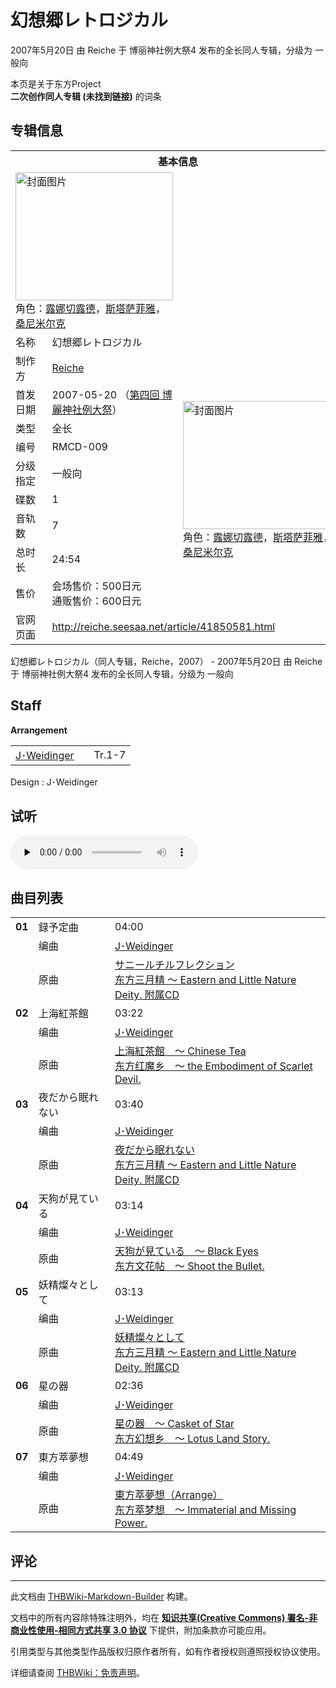# 幻想郷レトロジカル

<!-- source html: G:\repos\THBWiki-Markdown-Builder\THBWikiMarkdown\Temp\main\3\36\ns0%3A%E5%B9%BB%E6%83%B3%E9%83%B7%E3%83%AC%E3%83%88%E3%83%AD%E3%82%B8%E3%82%AB%E3%83%AB.html -->

2007年5月20日 由 Reiche 于 博丽神社例大祭4 发布的全长同人专辑，分级为 一般向

本页是关于东方Project  
 **二次创作同人专辑 (未找到链接)** 的词条
## 专辑信息

<table><tbody><tr><th colspan="3">基本信息</th></tr><tr><td class="cover-artwork-mobile" colspan="2"><a href="./文件-幻想郷レトロジカル封面.jpg.md" class="image" title="封面图片"><img alt="封面图片" src="https://upload.thwiki.cc/thumb/e/ea/%E5%B9%BB%E6%83%B3%E9%83%B7%E3%83%AC%E3%83%88%E3%83%AD%E3%82%B8%E3%82%AB%E3%83%AB%E5%B0%81%E9%9D%A2.jpg/252px-%E5%B9%BB%E6%83%B3%E9%83%B7%E3%83%AC%E3%83%88%E3%83%AD%E3%82%B8%E3%82%AB%E3%83%AB%E5%B0%81%E9%9D%A2.jpg" decoding="async" loading="lazy" width="252" height="205" srcset="https://upload.thwiki.cc/thumb/e/ea/%E5%B9%BB%E6%83%B3%E9%83%B7%E3%83%AC%E3%83%88%E3%83%AD%E3%82%B8%E3%82%AB%E3%83%AB%E5%B0%81%E9%9D%A2.jpg/378px-%E5%B9%BB%E6%83%B3%E9%83%B7%E3%83%AC%E3%83%88%E3%83%AD%E3%82%B8%E3%82%AB%E3%83%AB%E5%B0%81%E9%9D%A2.jpg 1.5x, https://upload.thwiki.cc/thumb/e/ea/%E5%B9%BB%E6%83%B3%E9%83%B7%E3%83%AC%E3%83%88%E3%83%AD%E3%82%B8%E3%82%AB%E3%83%AB%E5%B0%81%E9%9D%A2.jpg/504px-%E5%B9%BB%E6%83%B3%E9%83%B7%E3%83%AC%E3%83%88%E3%83%AD%E3%82%B8%E3%82%AB%E3%83%AB%E5%B0%81%E9%9D%A2.jpg 2x" data-file-width="738" data-file-height="600"></a><div class="cover-char">角色：<a href="./露娜切露德.md" title="露娜切露德">露娜切露德</a>，<a href="./斯塔萨菲雅.md" title="斯塔萨菲雅">斯塔萨菲雅</a>，<a href="./桑尼米尔克.md" title="桑尼米尔克">桑尼米尔克</a></div></td>
</tr><tr><td class="label">名称</td><td colspan="2"> 幻想郷レトロジカル </td></tr><tr><td class="label">制作方</td><td><a href="./Reiche.md" title="Reiche">Reiche</a></td><td class="cover-artwork" rowspan="9" style="min-width:252px;"><a href="./文件-幻想郷レトロジカル封面.jpg.md" class="image" title="封面图片"><img alt="封面图片" src="https://upload.thwiki.cc/thumb/e/ea/%E5%B9%BB%E6%83%B3%E9%83%B7%E3%83%AC%E3%83%88%E3%83%AD%E3%82%B8%E3%82%AB%E3%83%AB%E5%B0%81%E9%9D%A2.jpg/252px-%E5%B9%BB%E6%83%B3%E9%83%B7%E3%83%AC%E3%83%88%E3%83%AD%E3%82%B8%E3%82%AB%E3%83%AB%E5%B0%81%E9%9D%A2.jpg" decoding="async" loading="lazy" width="252" height="205" srcset="https://upload.thwiki.cc/thumb/e/ea/%E5%B9%BB%E6%83%B3%E9%83%B7%E3%83%AC%E3%83%88%E3%83%AD%E3%82%B8%E3%82%AB%E3%83%AB%E5%B0%81%E9%9D%A2.jpg/378px-%E5%B9%BB%E6%83%B3%E9%83%B7%E3%83%AC%E3%83%88%E3%83%AD%E3%82%B8%E3%82%AB%E3%83%AB%E5%B0%81%E9%9D%A2.jpg 1.5x, https://upload.thwiki.cc/thumb/e/ea/%E5%B9%BB%E6%83%B3%E9%83%B7%E3%83%AC%E3%83%88%E3%83%AD%E3%82%B8%E3%82%AB%E3%83%AB%E5%B0%81%E9%9D%A2.jpg/504px-%E5%B9%BB%E6%83%B3%E9%83%B7%E3%83%AC%E3%83%88%E3%83%AD%E3%82%B8%E3%82%AB%E3%83%AB%E5%B0%81%E9%9D%A2.jpg 2x" data-file-width="738" data-file-height="600"></a><div class="cover-char">角色：<a href="./露娜切露德.md" title="露娜切露德">露娜切露德</a>，<a href="./斯塔萨菲雅.md" title="斯塔萨菲雅">斯塔萨菲雅</a>，<a href="./桑尼米尔克.md" title="桑尼米尔克">桑尼米尔克</a></div></td>
</tr><tr><td class="label">首发日期</td><td>2007-05-20&#160;（<a href="/展会作品列表?e=%E5%8D%9A%E4%B8%BD%E7%A5%9E%E7%A4%BE%E4%BE%8B%E5%A4%A7%E7%A5%AD%234">第四回 博麗神社例大祭</a>）</td></tr><tr><td class="label">类型</td><td>全长</td></tr><tr><td class="label">编号</td><td>RMCD-009</td></tr><tr><td class="label">分级指定</td><td>一般向</td></tr><tr><td class="label">碟数</td><td>1</td></tr><tr><td class="label">音轨数</td><td>7</td></tr><tr><td class="label">总时长</td><td>24:54</td></tr><tr><td class="label">售价</td><td>会场售价：500日元<br>通贩售价：600日元</td></tr>
<tr><td class="label">官网页面</td><td colspan="2"><a rel="nofollow" class="external free" href="http://reiche.seesaa.net/article/41850581.html">http://reiche.seesaa.net/article/41850581.html</a></td></tr></tbody></table>

幻想郷レトロジカル（同人专辑，Reiche，2007） - 2007年5月20日 由 Reiche 于 博丽神社例大祭4 发布的全长同人专辑，分级为 一般向
## Staff
  
 **Arrangement**   

<table><tbody><tr><td><a href="/index.php?title=J%EF%BD%A5Weidinger&amp;action=edit&amp;redlink=1" class="new" title="J･Weidinger（页面不存在）">J･Weidinger</a></td><td></td><td>Tr.1-7</td></tr></tbody></table>


Design
: J･Weidinger

## 试听
  
<audio src="https://reiche.up.seesaa.net/musik/cro.mp3" loop="" controls="" preload="none"></audio>

  

## 曲目列表

<table><tbody><tr><td id="1" class="infoYD"><b>01</b></td><td id="録予定曲" colspan="2" class="title">録予定曲<span class="thcsearchlinks"><a rel="nofollow" class="external text" href="https://cd.thwiki.cc?arrange=J･Weidinger&amp;ogmusic=サニールチルフレクション&amp;fromwiki=幻想郷レトロジカル"><span title="搜索相似同人曲"></span></a></span></td><td class="time">04:00</td></tr><tr><td class="left"></td><td class="label">编曲</td><td class="text" colspan="2"><a href="/index.php?title=J%EF%BD%A5Weidinger&amp;action=edit&amp;redlink=1" class="new" title="J･Weidinger（页面不存在）">J･Weidinger</a><span class="thcsearchlinks"><a rel="nofollow" class="external text" href="https://cd.thwiki.cc?arrange=，J･Weidinger&amp;fromwiki=幻想郷レトロジカル"><span></span></a></span></td></tr><tr><td class="left"></td><td class="label">原曲</td><td class="text" colspan="2"><span class="thcsearchlinks"><a rel="nofollow" class="external text" href="https://cd.thwiki.cc?ogmusic=サニールチルフレクション&amp;fromwiki=幻想郷レトロジカル"><span></span></a></span><div class="ogmusic"><a href="/%E3%82%B5%E3%83%8B%E3%83%BC%E3%83%AB%E3%83%81%E3%83%AB%E3%83%95%E3%83%AC%E3%82%AF%E3%82%B7%E3%83%A7%E3%83%B3" class="mw-redirect" title="サニールチルフレクション">サニールチルフレクション</a></div><div class="source"><a href="/%E4%B8%9C%E6%96%B9%E4%B8%89%E6%9C%88%E7%B2%BE_%EF%BD%9E_Eastern_and_Little_Nature_Deity._%E9%99%84%E5%B1%9ECD" class="mw-redirect" title="东方三月精 ～ Eastern and Little Nature Deity. 附属CD">东方三月精 ～ Eastern and Little Nature Deity. 附属CD</a></div></td></tr>
<tr><td id="2" class="infoYD"><b>02</b></td><td id="上海紅茶館" colspan="2" class="title">上海紅茶館<span class="thcsearchlinks"><a rel="nofollow" class="external text" href="https://cd.thwiki.cc?arrange=J･Weidinger&amp;ogmusic=上海紅茶館　～ Chinese Tea&amp;fromwiki=幻想郷レトロジカル"><span title="搜索相似同人曲"></span></a></span></td><td class="time">03:22</td></tr><tr><td class="left"></td><td class="label">编曲</td><td class="text" colspan="2"><a href="/index.php?title=J%EF%BD%A5Weidinger&amp;action=edit&amp;redlink=1" class="new" title="J･Weidinger（页面不存在）">J･Weidinger</a><span class="thcsearchlinks"><a rel="nofollow" class="external text" href="https://cd.thwiki.cc?arrange=，J･Weidinger&amp;fromwiki=幻想郷レトロジカル"><span></span></a></span></td></tr><tr><td class="left"></td><td class="label">原曲</td><td class="text" colspan="2"><span class="thcsearchlinks"><a rel="nofollow" class="external text" href="https://cd.thwiki.cc?ogmusic=上海紅茶館　～ Chinese Tea&amp;fromwiki=幻想郷レトロジカル"><span></span></a></span><div class="ogmusic"><a href="/%E4%B8%8A%E6%B5%B7%E7%B4%85%E8%8C%B6%E9%A4%A8_%EF%BD%9E_Chinese_Tea" class="mw-redirect" title="上海紅茶館 ～ Chinese Tea">上海紅茶館　～ Chinese Tea</a></div><div class="source"><a href="/%E4%B8%9C%E6%96%B9%E7%BA%A2%E9%AD%94%E4%B9%A1_%EF%BD%9E_the_Embodiment_of_Scarlet_Devil." class="mw-redirect" title="东方红魔乡 ～ the Embodiment of Scarlet Devil.">东方红魔乡　～ the Embodiment of Scarlet Devil.</a></div></td></tr>
<tr><td id="3" class="infoYD"><b>03</b></td><td id="夜だから眠れない" colspan="2" class="title">夜だから眠れない<span class="thcsearchlinks"><a rel="nofollow" class="external text" href="https://cd.thwiki.cc?arrange=J･Weidinger&amp;ogmusic=夜だから眠れない&amp;fromwiki=幻想郷レトロジカル"><span title="搜索相似同人曲"></span></a></span></td><td class="time">03:40</td></tr><tr><td class="left"></td><td class="label">编曲</td><td class="text" colspan="2"><a href="/index.php?title=J%EF%BD%A5Weidinger&amp;action=edit&amp;redlink=1" class="new" title="J･Weidinger（页面不存在）">J･Weidinger</a><span class="thcsearchlinks"><a rel="nofollow" class="external text" href="https://cd.thwiki.cc?arrange=，J･Weidinger&amp;fromwiki=幻想郷レトロジカル"><span></span></a></span></td></tr><tr><td class="left"></td><td class="label">原曲</td><td class="text" colspan="2"><span class="thcsearchlinks"><a rel="nofollow" class="external text" href="https://cd.thwiki.cc?ogmusic=夜だから眠れない&amp;fromwiki=幻想郷レトロジカル"><span></span></a></span><div class="ogmusic"><a href="/%E5%A4%9C%E3%81%A0%E3%81%8B%E3%82%89%E7%9C%A0%E3%82%8C%E3%81%AA%E3%81%84" class="mw-redirect" title="夜だから眠れない">夜だから眠れない</a></div><div class="source"><a href="/%E4%B8%9C%E6%96%B9%E4%B8%89%E6%9C%88%E7%B2%BE_%EF%BD%9E_Eastern_and_Little_Nature_Deity._%E9%99%84%E5%B1%9ECD" class="mw-redirect" title="东方三月精 ～ Eastern and Little Nature Deity. 附属CD">东方三月精 ～ Eastern and Little Nature Deity. 附属CD</a></div></td></tr>
<tr><td id="4" class="infoYD"><b>04</b></td><td id="天狗が見ている" colspan="2" class="title">天狗が見ている<span class="thcsearchlinks"><a rel="nofollow" class="external text" href="https://cd.thwiki.cc?arrange=J･Weidinger&amp;ogmusic=天狗が見ている　～ Black Eyes&amp;fromwiki=幻想郷レトロジカル"><span title="搜索相似同人曲"></span></a></span></td><td class="time">03:14</td></tr><tr><td class="left"></td><td class="label">编曲</td><td class="text" colspan="2"><a href="/index.php?title=J%EF%BD%A5Weidinger&amp;action=edit&amp;redlink=1" class="new" title="J･Weidinger（页面不存在）">J･Weidinger</a><span class="thcsearchlinks"><a rel="nofollow" class="external text" href="https://cd.thwiki.cc?arrange=，J･Weidinger&amp;fromwiki=幻想郷レトロジカル"><span></span></a></span></td></tr><tr><td class="left"></td><td class="label">原曲</td><td class="text" colspan="2"><span class="thcsearchlinks"><a rel="nofollow" class="external text" href="https://cd.thwiki.cc?ogmusic=天狗が見ている　～ Black Eyes&amp;fromwiki=幻想郷レトロジカル"><span></span></a></span><div class="ogmusic"><a href="/%E5%A4%A9%E7%8B%97%E3%81%8C%E8%A6%8B%E3%81%A6%E3%81%84%E3%82%8B_%EF%BD%9E_Black_Eyes" class="mw-redirect" title="天狗が見ている ～ Black Eyes">天狗が見ている　～ Black Eyes</a></div><div class="source"><a href="/%E4%B8%9C%E6%96%B9%E6%96%87%E8%8A%B1%E5%B8%96_%EF%BD%9E_Shoot_the_Bullet." class="mw-redirect" title="东方文花帖 ～ Shoot the Bullet.">东方文花帖　～ Shoot the Bullet.</a></div></td></tr>
<tr><td id="5" class="infoYD"><b>05</b></td><td id="妖精燦々として" colspan="2" class="title">妖精燦々として<span class="thcsearchlinks"><a rel="nofollow" class="external text" href="https://cd.thwiki.cc?arrange=J･Weidinger&amp;ogmusic=妖精燦々として&amp;fromwiki=幻想郷レトロジカル"><span title="搜索相似同人曲"></span></a></span></td><td class="time">03:13</td></tr><tr><td class="left"></td><td class="label">编曲</td><td class="text" colspan="2"><a href="/index.php?title=J%EF%BD%A5Weidinger&amp;action=edit&amp;redlink=1" class="new" title="J･Weidinger（页面不存在）">J･Weidinger</a><span class="thcsearchlinks"><a rel="nofollow" class="external text" href="https://cd.thwiki.cc?arrange=，J･Weidinger&amp;fromwiki=幻想郷レトロジカル"><span></span></a></span></td></tr><tr><td class="left"></td><td class="label">原曲</td><td class="text" colspan="2"><span class="thcsearchlinks"><a rel="nofollow" class="external text" href="https://cd.thwiki.cc?ogmusic=妖精燦々として&amp;fromwiki=幻想郷レトロジカル"><span></span></a></span><div class="ogmusic"><a href="/%E5%A6%96%E7%B2%BE%E7%87%A6%E3%80%85%E3%81%A8%E3%81%97%E3%81%A6" class="mw-redirect" title="妖精燦々として">妖精燦々として</a></div><div class="source"><a href="/%E4%B8%9C%E6%96%B9%E4%B8%89%E6%9C%88%E7%B2%BE_%EF%BD%9E_Eastern_and_Little_Nature_Deity._%E9%99%84%E5%B1%9ECD" class="mw-redirect" title="东方三月精 ～ Eastern and Little Nature Deity. 附属CD">东方三月精 ～ Eastern and Little Nature Deity. 附属CD</a></div></td></tr>
<tr><td id="6" class="infoYD"><b>06</b></td><td id="星の器" colspan="2" class="title">星の器<span class="thcsearchlinks"><a rel="nofollow" class="external text" href="https://cd.thwiki.cc?arrange=J･Weidinger&amp;ogmusic=星の器　～ Casket of Star&amp;fromwiki=幻想郷レトロジカル"><span title="搜索相似同人曲"></span></a></span></td><td class="time">02:36</td></tr><tr><td class="left"></td><td class="label">编曲</td><td class="text" colspan="2"><a href="/index.php?title=J%EF%BD%A5Weidinger&amp;action=edit&amp;redlink=1" class="new" title="J･Weidinger（页面不存在）">J･Weidinger</a><span class="thcsearchlinks"><a rel="nofollow" class="external text" href="https://cd.thwiki.cc?arrange=，J･Weidinger&amp;fromwiki=幻想郷レトロジカル"><span></span></a></span></td></tr><tr><td class="left"></td><td class="label">原曲</td><td class="text" colspan="2"><span class="thcsearchlinks"><a rel="nofollow" class="external text" href="https://cd.thwiki.cc?ogmusic=星の器　～ Casket of Star&amp;fromwiki=幻想郷レトロジカル"><span></span></a></span><div class="ogmusic"><a href="/%E6%98%9F%E3%81%AE%E5%99%A8_%EF%BD%9E_Casket_of_Star" class="mw-redirect" title="星の器 ～ Casket of Star">星の器　～ Casket of Star</a></div><div class="source"><a href="/%E4%B8%9C%E6%96%B9%E5%B9%BB%E6%83%B3%E4%B9%A1_%EF%BD%9E_Lotus_Land_Story." class="mw-redirect" title="东方幻想乡 ～ Lotus Land Story.">东方幻想乡　～ Lotus Land Story.</a></div></td></tr>
<tr><td id="7" class="infoYD"><b>07</b></td><td id="東方萃夢想" colspan="2" class="title">東方萃夢想<span class="thcsearchlinks"><a rel="nofollow" class="external text" href="https://cd.thwiki.cc?arrange=J･Weidinger&amp;ogmusic=東方萃夢想（Arrange）&amp;fromwiki=幻想郷レトロジカル"><span title="搜索相似同人曲"></span></a></span></td><td class="time">04:49</td></tr><tr><td class="left"></td><td class="label">编曲</td><td class="text" colspan="2"><a href="/index.php?title=J%EF%BD%A5Weidinger&amp;action=edit&amp;redlink=1" class="new" title="J･Weidinger（页面不存在）">J･Weidinger</a><span class="thcsearchlinks"><a rel="nofollow" class="external text" href="https://cd.thwiki.cc?arrange=，J･Weidinger&amp;fromwiki=幻想郷レトロジカル"><span></span></a></span></td></tr><tr><td class="left"></td><td class="label">原曲</td><td class="text" colspan="2"><span class="thcsearchlinks"><a rel="nofollow" class="external text" href="https://cd.thwiki.cc?ogmusic=東方萃夢想（Arrange）&amp;fromwiki=幻想郷レトロジカル"><span></span></a></span><div class="ogmusic"><a href="/%E6%9D%B1%E6%96%B9%E8%90%83%E5%A4%A2%E6%83%B3%EF%BC%88Arrange%EF%BC%89" class="mw-redirect" title="東方萃夢想（Arrange）">東方萃夢想（Arrange）</a></div><div class="source"><a href="/%E4%B8%9C%E6%96%B9%E8%90%83%E6%A2%A6%E6%83%B3_%EF%BD%9E_Immaterial_and_Missing_Power." class="mw-redirect" title="东方萃梦想 ～ Immaterial and Missing Power.">东方萃梦想　～ Immaterial and Missing Power.</a></div></td></tr></tbody></table>


## 评论




---

此文档由 [THBWiki-Markdown-Builder](https://github.com/Delsin-Yu/THBWiki-Markdown-Builder) 构建。

文档中的所有内容除特殊注明外，均在 [**知识共享(Creative Commons) 署名-非商业性使用-相同方式共享 3.0 协议**](https://creativecommons.org/licenses/by-sa/3.0/deed.zh-hans) 下提供，附加条款亦可能应用。

引用类型与其他类型作品版权归原作者所有，如有作者授权则遵照授权协议使用。

详细请查阅 [THBWiki：免责声明](https://thbwiki.cc/THBWiki:%E5%85%8D%E8%B4%A3%E5%A3%B0%E6%98%8E)。

